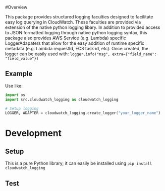 #Overview

This package provides structured logging faculties designed to facilitate easy log querying in CloudWatch. These faculties 
are provided via extension of the native python logging libary. In addition to provided access to JSON formatted logging 
through native python logging syntax, this package also provides AWS Service (e.g. Lambda) specific LoggerAdapaters that allow
for the easy addition of runtime specific metadata (e.g. Lambda requestId, ECS task id, etc). Once created, the logger
can be easily used with: `logger.info("msg", extra={"field_name": "field_value"})` 

## Example
Use like:
```python
import os
import src.cloudwatch_logging as cloudwatch_logging 

# Setup logging
LOGGER, ADAPTER = cloudwatch_logging.create_logger("your_logger_name")
```

# Development
## Setup 
This is a pure Python library; it can easily be installed using `pip install cloudwatch_logging`

## Test
